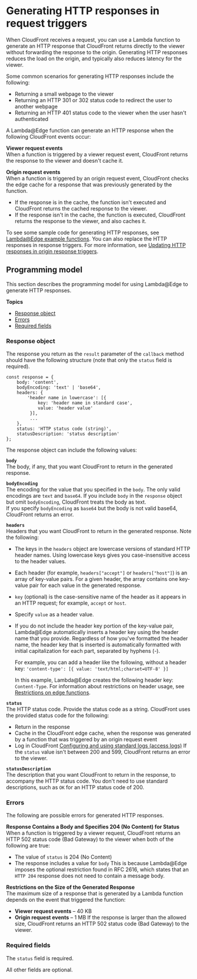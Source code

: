 # Generating HTTP responses in request triggers<a name="lambda-generating-http-responses-in-requests"></a>

When CloudFront receives a request, you can use a Lambda function to generate an HTTP response that CloudFront returns directly to the viewer without forwarding the response to the origin\. Generating HTTP responses reduces the load on the origin, and typically also reduces latency for the viewer\.

Some common scenarios for generating HTTP responses include the following:
+ Returning a small webpage to the viewer
+ Returning an HTTP 301 or 302 status code to redirect the user to another webpage
+ Returning an HTTP 401 status code to the viewer when the user hasn't authenticated

A Lambda@Edge function can generate an HTTP response when the following CloudFront events occur:

**Viewer request events**  
When a function is triggered by a viewer request event, CloudFront returns the response to the viewer and doesn't cache it\.

**Origin request events**  
When a function is triggered by an origin request event, CloudFront checks the edge cache for a response that was previously generated by the function\.   
+ If the response is in the cache, the function isn't executed and CloudFront returns the cached response to the viewer\.
+ If the response isn't in the cache, the function is executed, CloudFront returns the response to the viewer, and also caches it\.

To see some sample code for generating HTTP responses, see [Lambda@Edge example functions](lambda-examples.md)\. You can also replace the HTTP responses in response triggers\. For more information, see [Updating HTTP responses in origin response triggers](lambda-updating-http-responses.md)\.

## Programming model<a name="lambda-generating-http-responses-programming-model"></a>

This section describes the programming model for using Lambda@Edge to generate HTTP responses\.

**Topics**
+ [Response object](#lambda-generating-http-responses-object)
+ [Errors](#lambda-generating-http-responses-errors)
+ [Required fields](#lambda-generating-http-responses-required-fields)

### Response object<a name="lambda-generating-http-responses-object"></a>

The response you return as the `result` parameter of the `callback` method should have the following structure \(note that only the `status` field is required\)\.

```
const response = {
    body: 'content',
    bodyEncoding: 'text' | 'base64',
    headers: {
        'header name in lowercase': [{
            key: 'header name in standard case',
            value: 'header value'
         }],
         ...
    },
    status: 'HTTP status code (string)',
    statusDescription: 'status description'
};
```

The response object can include the following values:

**`body`**  
The body, if any, that you want CloudFront to return in the generated response\.

**`bodyEncoding`**  
The encoding for the value that you specified in the `body`\. The only valid encodings are `text` and `base64`\. If you include `body` in the `response` object but omit `bodyEncoding`, CloudFront treats the body as text\.  
If you specify `bodyEncoding` as `base64` but the body is not valid base64, CloudFront returns an error\.

**`headers`**  
Headers that you want CloudFront to return in the generated response\. Note the following:  
+ The keys in the `headers` object are lowercase versions of standard HTTP header names\. Using lowercase keys gives you case\-insensitive access to the header values\.
+ Each header \(for example, `headers["accept"]` or `headers["host"]`\) is an array of key\-value pairs\. For a given header, the array contains one key\-value pair for each value in the generated response\.
+ `key` \(optional\) is the case\-sensitive name of the header as it appears in an HTTP request; for example, `accept` or `host`\.
+ Specify `value` as a header value\.
+ If you do not include the header key portion of the key\-value pair, Lambda@Edge automatically inserts a header key using the header name that you provide\. Regardless of how you've formatted the header name, the header key that is inserted is automatically formatted with initial capitalization for each part, separated by hyphens \(\-\)\.

  For example, you can add a header like the following, without a header key: `'content-type': [{ value: 'text/html;charset=UTF-8' }]`

  In this example, Lambda@Edge creates the following header key: `Content-Type`\.
For information about restrictions on header usage, see [Restrictions on edge functions](edge-functions-restrictions.md)\.

**`status`**  
The HTTP status code\. Provide the status code as a string\. CloudFront uses the provided status code for the following:  
+ Return in the response
+ Cache in the CloudFront edge cache, when the response was generated by a function that was triggered by an origin request event
+ Log in CloudFront [Configuring and using standard logs \(access logs\)](AccessLogs.md)
If the `status` value isn't between 200 and 599, CloudFront returns an error to the viewer\.

**`statusDescription`**  
The description that you want CloudFront to return in the response, to accompany the HTTP status code\. You don't need to use standard descriptions, such as `OK` for an HTTP status code of 200\.

### Errors<a name="lambda-generating-http-responses-errors"></a>

The following are possible errors for generated HTTP responses\.

**Response Contains a Body and Specifies 204 \(No Content\) for Status**  
When a function is triggered by a viewer request, CloudFront returns an HTTP 502 status code \(Bad Gateway\) to the viewer when both of the following are true:  
+ The value of `status` is 204 \(No Content\)
+ The response includes a value for `body`
This is because Lambda@Edge imposes the optional restriction found in RFC 2616, which states that an `HTTP 204` response does not need to contain a message body\.

**Restrictions on the Size of the Generated Response**  
The maximum size of a response that is generated by a Lambda function depends on the event that triggered the function:  
+ **Viewer request events** – 40 KB
+ **Origin request events** – 1 MB
If the response is larger than the allowed size, CloudFront returns an HTTP 502 status code \(Bad Gateway\) to the viewer\.

### Required fields<a name="lambda-generating-http-responses-required-fields"></a>

The `status` field is required\. 

All other fields are optional\.